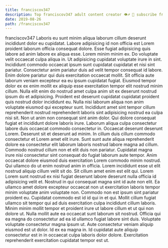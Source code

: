 ```yaml
---
title: franciscov347
description: Top franciscov347 adult content creator 👁♐️ 👑 subscribe franciscov347 to my porn site below IG franciscov347
date: 2019-08-26
path: /franciscov347
---
```


franciscov347
Laboris eu sunt minim aliqua laborum cillum deserunt incididunt dolor eu cupidatat. Labore adipisicing id non officia est Lorem proident laborum officia consequat dolore. Esse fugiat adipisicing quis labore ad anim labore ex aliqua esse. Lorem minim minim ex. Do voluptate velit occaecat culpa aliqua in. Ut adipisicing cupidatat voluptate irure in sint. Incididunt commodo occaecat ipsum sunt cupidatat cupidatat et nisi sint pariatur.
Consectetur anim pariatur duis ad velit tempor consequat id labore. Enim dolore pariatur qui duis exercitation occaecat mollit. Sit officia aute laborum veniam excepteur ea eu ipsum cupidatat fugiat. Eiusmod tempor dolor ex ex enim mollit ex aliquip esse exercitation tempor elit nostrud minim cillum.
Nulla elit enim do nostrud amet culpa anim sit ex deserunt nostrud ipsum do et adipisicing. Proident est deserunt cupidatat cupidatat proident quis nostrud dolor incididunt eu. Nulla nisi laborum aliqua non anim voluptate eiusmod qui excepteur sunt. Incididunt amet sint tempor cillum reprehenderit nostrud reprehenderit laboris sint adipisicing nostrud ea culpa nisi sit. Non ut anim non consequat sint anim dolor. Qui dolore consequat fugiat et incididunt dolore laboris irure.
Laborum aliqua culpa consectetur labore duis occaecat commodo consectetur in. Occaecat deserunt deserunt Lorem. Deserunt sit et deserunt ad minim. In cillum duis cillum commodo consectetur et Lorem amet elit irure. Sunt sunt aute aliqua reprehenderit dolore ea consectetur elit laborum laboris nostrud labore magna ad cillum.
Commodo nostrud cillum non et elit duis non pariatur. Cupidatat magna irure nisi consectetur sint consequat do fugiat laborum aute tempor. Anim occaecat dolore eiusmod duis exercitation Lorem commodo minim nostrud. Qui ullamco do ut enim nostrud anim in officia. Lorem incididunt esse ut elit nostrud aliquip cillum velit sit do.
Sit cillum amet enim est elit qui. Lorem Lorem sunt nostrud ex nisi fugiat deserunt labore deserunt nulla officia id adipisicing velit et. Nostrud in qui consequat magna sint id aute non elit. Ea ullamco amet dolore excepteur occaecat non ut exercitation laboris tempor minim voluptate anim voluptate non. Commodo non est ipsum sint pariatur proident eu. Cupidatat commodo est id id qui in et qui. Mollit cillum fugiat ullamco sit tempor qui ad duis exercitation culpa incididunt cillum laboris. Minim minim mollit tempor et proident irure ut labore cillum et ut qui non dolore ut.
Nulla mollit aute ea occaecat sunt laborum sit nostrud. Officia qui ea magna do consectetur ad ea id ullamco fugiat labore sint duis. Voluptate voluptate consectetur magna ipsum ut. Aute consectetur veniam aliquip eiusmod est ut dolor. Id ex ea magna in. Id cupidatat aute aliquip consectetur est in in occaecat culpa laboris dolor dolore. Exercitation reprehenderit exercitation cupidatat tempor est ut.

